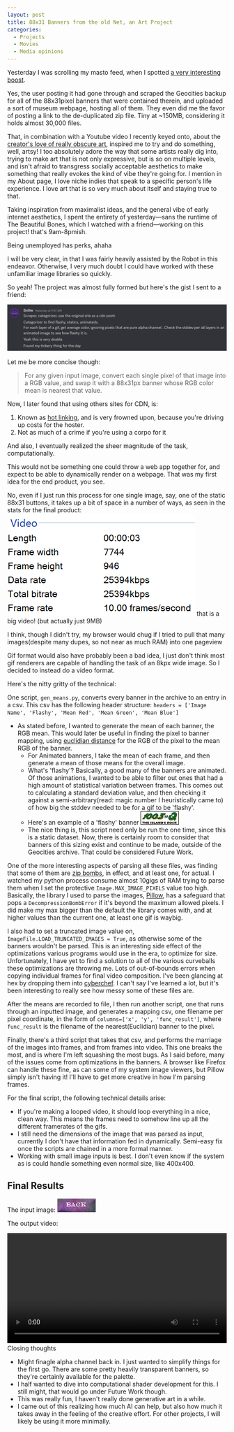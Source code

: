 ```yaml
---
layout: post
title: 88x31 Banners from the old Net, an Art Project
categories:
  - Projects
  - Movies
  - Media opinions
---
```



Yesterday I was scrolling my masto feed, when I spotted [a very interesting boost](https://kolektiva.social/@booters/112039018979714833).

Yes, the user posting it had gone through and scraped the Geocities backup for all of the 88x31pixel banners that were contained therein, and uploaded a sort of museum webpage, hosting all of them. They even did me the favor of posting a link to the de-duplicated zip file. Tiny at ~150MB, considering it holds almost 30,000 files.

That, in combination with a Youtube video I recently keyed onto, about the [creator's love of really obscure art](https://www.youtube.com/watch?v=d_n_gmINZTI), inspired me to try and do something, well, artsy! I too absolutely adore the way that some artists really dig into, trying to make art that is not only expressive, but is so on multiple levels, and isn't afraid to transgress socially acceptable aesthetics to make something that really evokes the kind of vibe they're going for. I mention in my About page, I love niche indies that speak to a specific person's life experience. I love art that is so very much about itself and staying true to that.

Taking inspiration from maximalist ideas, and the general vibe of early internet aesthetics, I spent the entirety of yesterday—sans the runtime of The Beautiful Bones, which I watched with a friend—working on this project! that's 9am-8pmish. 

Being unemployed has perks, ahaha

I will be very clear, in that I was fairly heavily assisted by the Robot in this endeavor. Otherwise, I very much doubt I could have worked with these unfamiliar image libraries so quickly.

So yeah! The project was almost fully formed but here's the gist I sent to a friend:

![me gisting in discord](/assets/Pasted%20image%2020240306151532.png)

Let me be more concise though:
>For any given input image, convert each single pixel of that image into a RGB value, and swap it with a 88x31px banner whose RGB color mean is nearest that value.

Now, I later found that using others sites for CDN, is:

1. Known as [hot linking](https://en.wikipedia.org/wiki/Inline_linking), and is very frowned upon, because you're driving up costs for the hoster.
2. Not as much of a crime if you're using a corpo for it

And also, I eventually realized the sheer magnitude of the task, computationally.

This would not be something one could throw a web app together for, and expect to be able to dynamically render on a webpage. That was my first idea for the end product, you see.

No, even if I just run this process for one single image, say, one of the static 88x31 buttons, it takes up a bit of space in a number of ways, as seen in the stats for the final product:
![final video dimensions](/assets/Pasted%20image%2020240306151927.png)
that is a big video! (but actually just 9MB)

I think, though I didn't try, my browser would chug if I tried to pull that many images(despite many dupes, so not near as much RAM) into one pageview

Gif format would also have probably been a bad idea, I just don't think most gif renderers are capable of handling the task of an 8kpx wide image. So I decided to instead do a video format.

Here's the nitty gritty of the technical:

One script, `gen_means.py`, converts every banner in the archive to an entry in a csv. This csv has the following header structure: `headers = ['Image Name', 'Flashy', 'Mean Red', 'Mean Green', 'Mean Blue']`

- As stated before, I wanted to generate the mean of each banner, the RGB mean. This would later be useful in finding the pixel to banner mapping, using [euclidian distance](https://en.wikipedia.org/wiki/Euclidean_distance) for the RGB of the pixel to the mean RGB of the banner.
	- For Animated banners, I take the mean of each frame, and then generate a mean of those means for the overall image.
	- What's 'flashy'? Basically, a good many of the banners are animated. Of those animations, I wanted to be able to filter out ones that had a high amount of statistical variation between frames. This comes out to calculating a standard deviation value, and then checking it against a semi-arbitrary(read: magic number I heuristically came to) of how big the stddev needed to be for a gif to be 'flashy'. 
	- Here's an example of a 'flashy' banner
	 ![a flashy banner](/assets/banner.gif)
	- The nice thing is, this script need only be run the one time, since this is a static dataset. Now, there is certainly room to consider that banners of this sizing exist and continue to be made, outside of the Geocities archive. That could be considered Future Work.

One of the more interesting aspects of parsing all these files, was finding that some of them are [zip bombs](https://en.wikipedia.org/wiki/Zip_bomb), in effect, and at least one, for actual. I watched my python process consume almost 10gigs of RAM trying to parse them when I set the protective `Image.MAX_IMAGE_PIXELS` value too high. Basically, the library I used to parse the images, [Pillow](https://pillow.readthedocs.io/en/stable/), has a safeguard that pops a `DecompressionBombError` if it's beyond the maximum allowed pixels. I did make my max bigger than the default the library comes with, and at higher values than the current one, at least one gif is waybig.

I also had to set a truncated image value on, `ImageFile.LOAD_TRUNCATED_IMAGES = True`, as otherwise some of the banners wouldn't be parsed. This is an interesting side effect of the optimizations various programs would use in the era, to optimize for size. Unfortunately, I have yet to find a solution to all of the various curveballs these optimizations are throwing me. Lots of out-of-bounds errors when copying individual frames for final video composition. I've been glancing at hex by dropping them into [cyberchef](https://gchq.github.io/CyberChef/). I can't say I've learned a lot, but it's been interesting to really see how messy some of these files are.

After the means are recorded to file, I then run another script, one that runs through an inputted image, and generates a mapping csv, one filename per pixel coordinate, in the form of `columns=['x', 'y', 'func_result']`, where `func_result` is the filename of the nearest(Euclidian) banner to the pixel. 

Finally, there's a third script that takes that csv, and performs the marriage of the images into frames, and from frames into video. This one breaks the most, and is where I'm left squashing the most bugs. As I said before, many of the issues come from optimizations in the banners. A browser like Firefox can handle these fine, as can some of my system image viewers, but Pillow simply isn't having it! I'll have to get more creative in how I'm parsing frames.

For the final script, the following technical details arise:
- If you're making a looped video, it should loop everything in a nice, clean way. This means the frames need to somehow line up all the different framerates of the gifs.
- I still need the dimensions of the image that was parsed as input, currently I don't have that information fed in dynamically. Semi-easy fix once the scripts are chained in a more formal manner.
- Working with small image inputs is best. I don't even know if the system as is could handle something even normal size, like 400x400.


## Final Results
The input image:
![](/assets/acraker2001_back_button.jpg)


The output video:

<video width="100%" height="auto" controls><source src="https://raw.githubusercontent.com/JohnnySn0w/8831-collager/main/output_video.mp4" type="video/mp4"/>Your browser does not support the video tag.</video>
Closing thoughts
- Might finagle alpha channel back in. I just wanted to simplify things for the first go. There are some pretty heavily transparent banners, so they're certainly available for the palette.
- I half wanted to dive into computational shader development for this. I still might, that would go under Future Work though.
- This was really fun, I haven't really done generative art in a while.
- I came out of this realizing how much AI can help, but also how much it takes away in the feeling of the creative effort. For other projects, I will likely be using it more minimally. 

